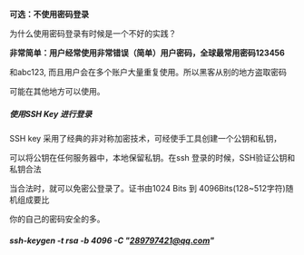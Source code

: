 **可选：不使用密码登录**

为什么使用密码登录有时候是一个不好的实践？

**非常简单：用户经常使用非常错误（简单）用户密码，全球最常用密码123456**

和abc123, 而且用户会在多个账户大量重复使用。所以黑客从别的地方盗取密码

可能在其他地方可以使用。

##### 使用SSH Key 进行登录

SSH key 采用了经典的非对称加密技术，可经使手工具创建一个公钥和私钥，

可以将公钥在任何服务器中，本地保留私钥。在ssh 登录的时候，SSH验证公钥和私钥合法

当合法时，就可以免密公登录了。证书由1024 Bits 到 4096Bits(128~512字符)随机组成要比

你的自己的密码安全的多。


##### ssh-keygen -t rsa -b 4096 -C "289797421@qq.com"
